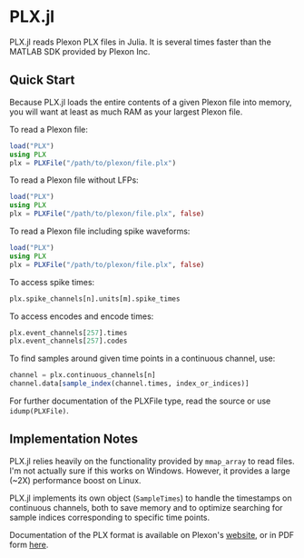 # PLX.jl

PLX.jl reads Plexon PLX files in Julia. It is several times faster than the MATLAB SDK provided by Plexon Inc.

## Quick Start

Because PLX.jl loads the entire contents of a given Plexon file into memory, you will want at least as much RAM as your largest Plexon file.

To read a Plexon file:

```julia
load("PLX")
using PLX
plx = PLXFile("/path/to/plexon/file.plx")
```

To read a Plexon file without LFPs:

```julia
load("PLX")
using PLX
plx = PLXFile("/path/to/plexon/file.plx", false)
```

To read a Plexon file including spike waveforms:

```julia
load("PLX")
using PLX
plx = PLXFile("/path/to/plexon/file.plx", false)
```

To access spike times:

```julia
plx.spike_channels[n].units[m].spike_times
```

To access encodes and encode times:

```julia
plx.event_channels[257].times
plx.event_channels[257].codes
```

To find samples around given time points in a continuous channel, use:

```julia
channel = plx.continuous_channels[n]
channel.data[sample_index(channel.times, index_or_indices)]
```

For further documentation of the PLXFile type, read the source or use `idump(PLXFile)`.

## Implementation Notes

PLX.jl relies heavily on the functionality provided by `mmap_array` to read files. I'm not actually sure if this works on Windows. However, it provides a large (~2X) performance boost on Linux.

PLX.jl implements its own object (`SampleTimes`) to handle the timestamps on continuous channels, both to save memory and to optimize searching for sample indices corresponding to specific time points.

Documentation of the PLX format is available on Plexon's [website](http://www.plexon.com/downloads.html), or in PDF form [here](http://hardcarve.com/wikipic/PlexonDataFileStructureDocumentation.pdf).
